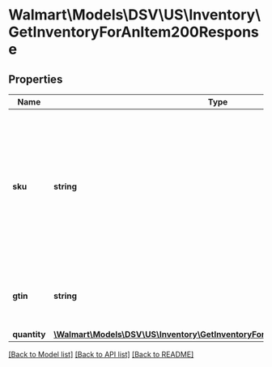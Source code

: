 # Walmart\Models\DSV\US\Inventory\GetInventoryForAnItem200Response

## Properties

Name | Type | Description | Notes
------------ | ------------- | ------------- | -------------
**sku** | **string** | Indicates the stock keeping unit (SKU) item identifier.   This is a product identifier provided by the drop ship vendor (DSV) to identify each item. |
**gtin** | **string** | Indicates the global trade item number (GTIN) item identifier. |
**quantity** | [**\Walmart\Models\DSV\US\Inventory\GetInventoryForAnItem200ResponseQuantity**](GetInventoryForAnItem200ResponseQuantity.md) |  |


[[Back to Model list]](./) [[Back to API list]](../../../../../README.md#supported-apis) [[Back to README]](../../../../../README.md)
